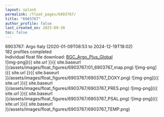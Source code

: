 ```yaml
---
layout: splash
permalink: /float_pages/6903767/
title: "6903767"
author_profile: false
last_created_on: 2025-09-30
toc: false
---
```

 
6903767: Argo Italy (2020-01-09T08:53 to 2024-12-19T18:02)\
182 profiles completed\
Individual float file download: [BGC_Argo_Plus_Global](https://ftp.soest.hawaii.edu/bgc_argo_plus/Individual_Floats/outliers_removed/6903767_Sprof_processed.nc)\
![img-png]({{ site.url }}{{ site.baseurl }}/assets/images/float_figures/6903767/01_6903767_map.png)
![img-png]({{ site.url }}{{ site.baseurl }}/assets/images/float_figures/6903767/6903767_DOXY.png)
![img-png]({{ site.url }}{{ site.baseurl }}/assets/images/float_figures/6903767/6903767_PRES.png)
![img-png]({{ site.url }}{{ site.baseurl }}/assets/images/float_figures/6903767/6903767_PSAL.png)
![img-png]({{ site.url }}{{ site.baseurl }}/assets/images/float_figures/6903767/6903767_TEMP.png)
